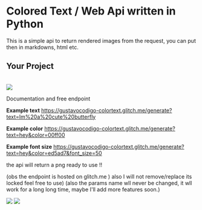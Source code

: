 

Colored Text / Web Api written in Python
======================================================

This is a simple api to return rendered images from the request, you can put then in markdowns, html etc.



Your Project
------------
<br>

<img src="https://gustavocodigo-colortext.glitch.me/generate?text=Colored Text!&color=e05a07&font_size=50">



Documentation and free endpoint


<b>Example text</b>
https://gustavocodigo-colortext.glitch.me/generate?text=Im%20a%20cute%20butterfly


<b>Example color</b>
https://gustavocodigo-colortext.glitch.me/generate?text=hey&color=00ff00


<b>Example font size</b>
https://gustavocodigo-colortext.glitch.me/generate?text=hey&color=ed5ad7&font_size=50


the api will return a png ready to use !!



(obs the endpoint is hosted on glitch.me ) also I will not remove/replace its locked feel free to use)
(also the params name wll never be changed, it wll work for a long long time, maybe I'll add more features soon.)



<img src="https://gustavocodigo-colortext.glitch.me/generate?text=LetsGo&color=ed5ad7&font_size=50">
<img src="https://gustavocodigo-colortext.glitch.me/generate?text=THis%20is%20Awesome!!&color=e05a07&font_size=20">
